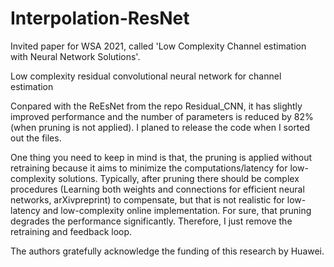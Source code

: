 # Interpolation-ResNet
Invited paper for WSA 2021, called 'Low Complexity Channel estimation with Neural Network Solutions'.

Low complexity residual convolutional neural network for channel estimation

Conpared with the ReEsNet from the repo Residual_CNN, it has slightly improved performance and the number of parameters is reduced by 82% (when pruning is not applied). I planed to release the code when I sorted out the files. 

One thing you need to keep in mind is that, the pruning is applied without retraining because it aims to minimize the computations/latency for low-complexity solutions. Typically, after pruning there should be complex procedures (Learning both weights and connections for efficient neural networks, arXivpreprint) to compensate, but that is not realistic for low-latency and low-complexity online implementation. For sure, that pruning degrades the performance significantly. Therefore, I just remove the retraining and feedback loop.

The authors gratefully acknowledge the funding of this research by Huawei.
